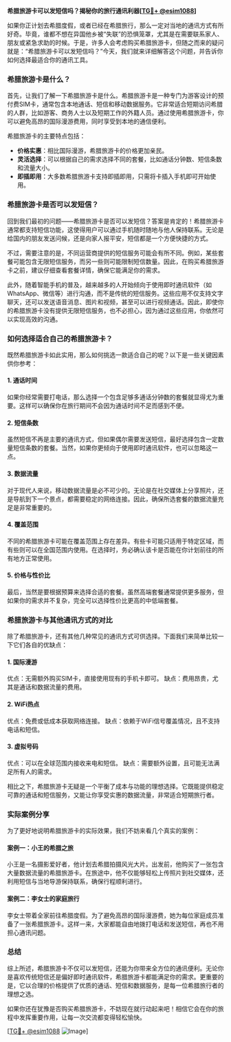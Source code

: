**希腊旅游卡可以发短信吗？揭秘你的旅行通讯利器[[TG💪+ @esim1088](https://t.me/s/esim1088)]**

如果你正计划去希腊度假，或者已经在希腊旅行，那么一定对当地的通讯方式有所好奇。毕竟，谁都不想在异国他乡被“失联”的恐惧笼罩，尤其是在需要联系家人、朋友或紧急求助的时候。于是，许多人会考虑购买希腊旅游卡，但随之而来的疑问就是：“希腊旅游卡可以发短信吗？”今天，我们就来详细解答这个问题，并告诉你如何选择最适合你的通讯工具。

### 希腊旅游卡是什么？

首先，让我们了解一下希腊旅游卡是什么。希腊旅游卡是一种专门为游客设计的预付费SIM卡，通常包含本地通话、短信和移动数据服务。它非常适合短期访问希腊的人群，比如游客、商务人士以及短期工作的外籍人员。通过使用希腊旅游卡，你可以避免高昂的国际漫游费用，同时享受到本地的通信便利。

希腊旅游卡的主要特点包括：
- **价格实惠**：相比国际漫游，希腊旅游卡的价格更加亲民。
- **灵活选择**：可以根据自己的需求选择不同的套餐，比如通话分钟数、短信条数和流量大小。
- **即插即用**：大多数希腊旅游卡支持即插即用，只需将卡插入手机即可开始使用。

### 希腊旅游卡是否可以发短信？

回到我们最初的问题——希腊旅游卡是否可以发短信？答案是肯定的！希腊旅游卡通常都支持短信功能，这使得用户可以通过手机随时随地与他人保持联系。无论是给国内的朋友发送问候，还是向家人报平安，短信都是一个方便快捷的方式。

不过，需要注意的是，不同运营商提供的短信服务可能会有所不同。例如，某些套餐可能包含无限短信服务，而另一些则可能限制短信数量。因此，在购买希腊旅游卡之前，建议仔细查看套餐详情，确保它能满足你的需求。

此外，随着智能手机的普及，越来越多的人开始倾向于使用即时通讯软件（如WhatsApp、微信等）进行沟通，而不是传统的短信服务。这些应用不仅支持文字聊天，还可以发送语音消息、图片和视频，甚至可以进行视频通话。因此，即使你的希腊旅游卡没有提供无限短信服务，也不必担心，因为通过这些应用，你依然可以实现高效的沟通。

### 如何选择适合自己的希腊旅游卡？

既然希腊旅游卡如此实用，那么如何挑选一款适合自己的呢？以下是一些关键因素供你参考：

#### 1. **通话时间**
如果你经常需要打电话，那么选择一个包含足够多通话分钟数的套餐就显得尤为重要。这样可以确保你在旅行期间不会因为通话时间不足而感到不便。

#### 2. **短信条数**
虽然短信不再是主要的通讯方式，但如果偶尔需要发送短信，最好选择包含一定数量短信条数的套餐。当然，如果你更倾向于使用即时通讯软件，也可以忽略这一点。

#### 3. **数据流量**
对于现代人来说，移动数据流量是必不可少的。无论是在社交媒体上分享照片，还是导航到下一个景点，都需要稳定的网络连接。因此，确保所选套餐的数据流量充足是非常重要的。

#### 4. **覆盖范围**
不同的希腊旅游卡可能在覆盖范围上存在差异。有些卡可能只适用于特定区域，而有些则可以在全国范围内使用。在选择时，务必确认该卡是否能在你计划前往的所有地方正常使用。

#### 5. **价格与性价比**
最后，当然是要根据预算来选择合适的套餐。虽然高端套餐通常提供更多服务，但如果你的需求并不复杂，完全可以选择性价比更高的中低端套餐。

### 希腊旅游卡与其他通讯方式的对比

除了希腊旅游卡，还有其他几种常见的通讯方式可供选择。下面我们来简单比较一下它们各自的优缺点：

#### 1. **国际漫游**
优点：无需额外购买SIM卡，直接使用现有的手机卡即可。
缺点：费用昂贵，尤其是通话和数据流量的费用。

#### 2. **WiFi热点**
优点：免费或低成本获取网络连接。
缺点：依赖于WiFi信号覆盖情况，且不支持电话和短信。

#### 3. **虚拟号码**
优点：可以在全球范围内接收来电和短信。
缺点：需要额外设置，且可能无法满足所有人的需求。

相比之下，希腊旅游卡无疑是一个平衡了成本与功能的理想选择。它既能提供稳定可靠的通话和短信服务，又能让你享受实惠的数据流量，非常适合短期旅行者。

### 实际案例分享

为了更好地说明希腊旅游卡的实际效果，我们不妨来看几个真实的案例：

#### 案例一：小王的希腊之旅
小王是一名摄影爱好者，他计划去希腊拍摄风光大片。出发前，他购买了一张包含大量数据流量的希腊旅游卡。在旅途中，他不仅能够轻松上传照片到社交媒体，还利用短信与当地导游保持联系，确保行程顺利进行。

#### 案例二：李女士的家庭旅行
李女士带着全家前往希腊度假。为了避免高昂的国际漫游费，她为每位家庭成员准备了一张希腊旅游卡。这样一来，大家都能自由地拨打电话和发送短信，再也不用担心通讯问题。

### 总结

综上所述，希腊旅游卡不仅可以发短信，还能为你带来全方位的通讯便利。无论你是喜欢传统短信还是偏好即时通讯软件，希腊旅游卡都能满足你的需求。更重要的是，它以合理的价格提供了优质的通话、短信和数据服务，是每一位希腊旅行者的理想之选。

如果你还在犹豫是否购买希腊旅游卡，不妨现在就行动起来吧！相信它会在你的旅程中发挥重要作用，让每一次交流都变得轻松愉快。

[[TG💪+ @esim1088](https://t.me/s/esim1088) ![Image](https://i.postimg.cc/4NQfJmqS/Snipaste-2025-05-13-00-14-12.png)]